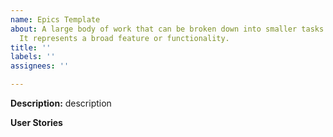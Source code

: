 ```yaml
---
name: Epics Template
about: A large body of work that can be broken down into smaller tasks (user stories).
  It represents a broad feature or functionality.
title: ''
labels: ''
assignees: ''

---
```


**Description:** description

**User Stories**
#
#
#
